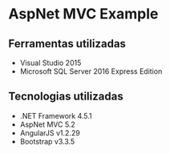 # AspNet MVC Example

## Ferramentas utilizadas

- Visual Studio 2015
- Microsoft SQL Server 2016 Express Edition

## Tecnologias utilizadas

- .NET Framework 4.5.1
- AspNet MVC 5.2
- AngularJS v1.2.29
- Bootstrap v3.3.5
